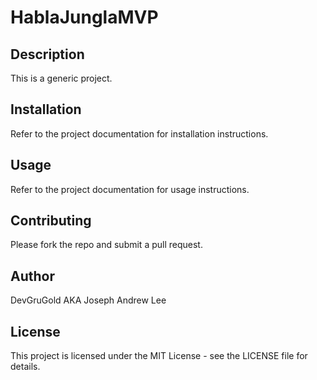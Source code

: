 # HablaJunglaMVP

## Description
This is a generic project.

## Installation
Refer to the project documentation for installation instructions.

## Usage
Refer to the project documentation for usage instructions.

## Contributing
Please fork the repo and submit a pull request.

## Author
DevGruGold AKA Joseph Andrew Lee

## License
This project is licensed under the MIT License - see the LICENSE file for details.